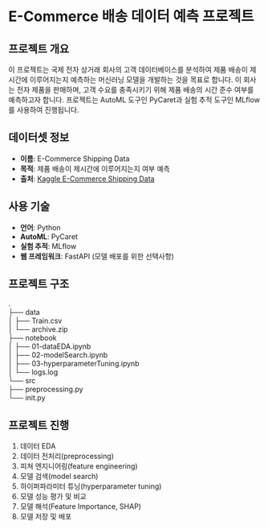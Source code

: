 # E-Commerce 배송 데이터 예측 프로젝트

## 프로젝트 개요
이 프로젝트는 국제 전자 상거래 회사의 고객 데이터베이스를 분석하여 제품 배송이 제시간에 이루어지는지 예측하는 머신러닝 모델을 개발하는 것을 목표로 합니다. 이 회사는 전자 제품을 판매하며, 고객 수요를 충족시키기 위해 제품 배송의 시간 준수 여부를 예측하고자 합니다. 프로젝트는 AutoML 도구인 PyCaret과 실험 추적 도구인 MLflow를 사용하여 진행됩니다.

## 데이터셋 정보
- **이름**: E-Commerce Shipping Data
- **목적**: 제품 배송이 제시간에 이루어지는지 여부 예측
- **출처**: [Kaggle E-Commerce Shipping Data](https://www.kaggle.com/datasets)

## 사용 기술
- **언어**: Python
- **AutoML**: PyCaret
- **실험 추적**: MLflow
- **웹 프레임워크**: FastAPI (모델 배포를 위한 선택사항)

## 프로젝트 구조
.   
├── data   
│ ├── Train.csv   
│ └── archive.zip   
├── notebook   
│ ├── 01-dataEDA.ipynb   
│ ├── 02-modelSearch.ipynb   
│ ├── 03-hyperparameterTuning.ipynb   
│ └── logs.log   
└── src   
├── preprocessing.py   
└── init.py   


## 프로젝트 진행
1. 데이터 EDA
2. 데이터 전처리(preprocessing)
3. 피쳐 엔지니어링(feature engineering)
4. 모델 검색(model search)
5. 하이퍼파라미터 튜닝(hyperparameter tuning)
6. 모델 성능 평가 및 비교
7. 모델 해석(Feature Importance, SHAP)
7. 모델 저장 및 배포

